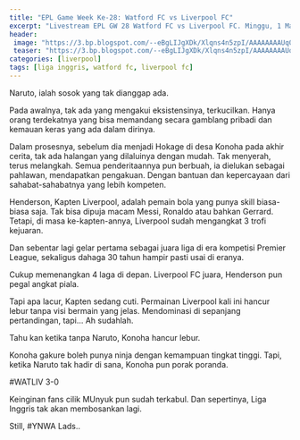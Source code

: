 ```yaml
---
title: "EPL Game Week Ke-28: Watford FC vs Liverpool FC"
excerpt: "Livestream EPL GW 28 Watford FC vs Liverpool FC. Minggu, 1 Maret 2020 Pukul 00.30 WIB (UTC+7)"
header:
 image: "https://3.bp.blogspot.com/--eBgLIJgXDk/Xlqns4n5zpI/AAAAAAAAUq0/kLxtSMzCjHEhn-NYCsMAyqKapOFAGUwUACLcBGAsYHQ/s1600/Screenshot_20200301-005856_Chrome.png"
 teaser: "https://3.bp.blogspot.com/--eBgLIJgXDk/Xlqns4n5zpI/AAAAAAAAUq0/kLxtSMzCjHEhn-NYCsMAyqKapOFAGUwUACLcBGAsYHQ/s400/Screenshot_20200301-005856_Chrome.png"
categories: [liverpool]
tags: [liga inggris, watford fc, liverpool fc]
---
```


Naruto, ialah sosok yang tak dianggap ada.

Pada awalnya, tak ada yang mengakui eksistensinya, terkucilkan. Hanya orang terdekatnya yang bisa memandang secara gamblang pribadi dan kemauan keras yang ada dalam dirinya.

Dalam prosesnya, sebelum dia menjadi Hokage   di desa Konoha pada akhir cerita, tak ada halangan yang dilaluinya dengan mudah. Tak menyerah, terus melangkah. Semua penderitaannya pun berbuah, ia dielukan sebagai pahlawan, mendapatkan pengakuan. Dengan bantuan dan kepercayaan dari sahabat-sahabatnya yang lebih kompeten.

Henderson, Kapten Liverpool, adalah pemain bola yang punya skill biasa-biasa saja. Tak bisa dipuja macam Messi, Ronaldo atau bahkan Gerrard. Tetapi, di masa ke-kapten-annya, Liverpool sudah mengangkat 3 trofi kejuaran. 

Dan sebentar lagi gelar pertama sebagai juara liga di era kompetisi Premier League, sekaligus dahaga 30 tahun hampir pasti usai di eranya.

Cukup memenangkan 4 laga di depan. Liverpool FC juara, Henderson pun pegal angkat piala.

Tapi apa lacur, Kapten sedang cuti. Permainan Liverpool kali ini hancur lebur tanpa visi bermain yang jelas. Mendominasi di sepanjang pertandingan, tapi… Ah sudahlah.

Tahu kan ketika tanpa Naruto, Konoha hancur lebur.

Konoha gakure boleh punya ninja dengan kemampuan tingkat tinggi. Tapi, ketika Naruto tak hadir di sana, Konoha pun porak poranda.

#WATLIV 3-0 

Keinginan fans cilik MUnyuk pun sudah terkabul. Dan sepertinya, Liga Inggris tak akan membosankan lagi.

Still, #YNWA Lads..
